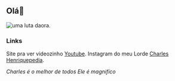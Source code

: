 ## Olá👋

![uma luta daora.](https://giffiles.alphacoders.com/223/223000.gif " luta legal.")

### Links

Site pra ver videozinho [Youtube](https://www.youtube.com).
Instagram do meu Lorde [Charles Henriquepedia](https://www.instagram.com/charleshenriquepediareal?ighs=eHU2cW5sam13NGlj).

_Charles é o melhor de todos_
*Ele é magnifíco*
